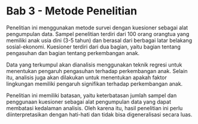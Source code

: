 # Bab 3 - Metode Penelitian
Penelitian ini menggunakan metode survei dengan kuesioner sebagai alat pengumpulan data. Sampel penelitian terdiri dari 100 orang orangtua yang memiliki anak usia dini (3-5 tahun) dan berasal dari berbagai latar belakang sosial-ekonomi. Kuesioner terdiri dari dua bagian, yaitu bagian tentang pengasuhan dan bagian tentang perkembangan anak.

Data yang terkumpul akan dianalisis menggunakan teknik regresi untuk menentukan pengaruh pengasuhan terhadap perkembangan anak. Selain itu, analisis juga akan dilakukan untuk menentukan apakah faktor lingkungan memiliki pengaruh signifikan terhadap perkembangan anak.

Penelitian ini memiliki batasan, yaitu keterbatasan jumlah sampel dan penggunaan kuesioner sebagai alat pengumpulan data yang dapat membatasi kedalaman analisis. Oleh karena itu, hasil penelitian ini perlu diinterpretasikan dengan hati-hati dan tidak bisa digeneralisasi secara luas.